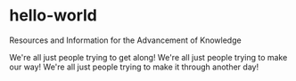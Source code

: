 # hello-world
Resources and Information for the Advancement of Knowledge

We're all just people trying to get along!
We're all just people trying to make our way!
We're all just people trying to make it through another day!
